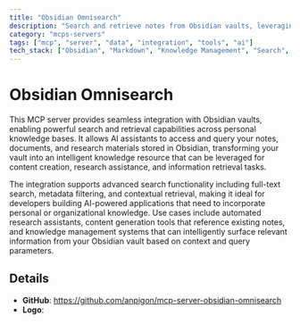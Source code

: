```yaml
---
title: "Obsidian Omnisearch"
description: "Search and retrieve notes from Obsidian vaults, leveraging personal knowledge for AI applications."
category: "mcps-servers"
tags: ["mcp", "server", "data", "integration", "tools", "ai"]
tech_stack: ["Obsidian", "Markdown", "Knowledge Management", "Search", "Personal Knowledge Bases"]
---
```


# Obsidian Omnisearch

This MCP server provides seamless integration with Obsidian vaults, enabling powerful search and retrieval capabilities across personal knowledge bases. It allows AI assistants to access and query your notes, documents, and research materials stored in Obsidian, transforming your vault into an intelligent knowledge resource that can be leveraged for content creation, research assistance, and information retrieval tasks.

The integration supports advanced search functionality including full-text search, metadata filtering, and contextual retrieval, making it ideal for developers building AI-powered applications that need to incorporate personal or organizational knowledge. Use cases include automated research assistants, content generation tools that reference existing notes, and knowledge management systems that can intelligently surface relevant information from your Obsidian vault based on context and query parameters.

## Details

- **GitHub**: https://github.com/anpigon/mcp-server-obsidian-omnisearch
- **Logo**: 
